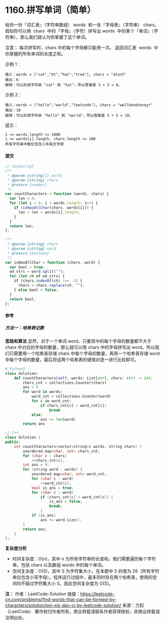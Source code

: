 # 1160.拼写单词（简单）

给你一份『词汇表』（字符串数组） words  和一张『字母表』（字符串） chars。
假如你可以用  chars  中的『字母』（字符）拼写出 words  中的某个『单词』（字符串），那么我们就认为你掌握了这个单词。

注意：
每次拼写时，chars 中的每个字母都只能用一次。
返回词汇表  words  中你掌握的所有单词的长度之和。

示例 1：

```text
输入：words = ["cat","bt","hat","tree"], chars = "atach"
输出：6
解释：可以形成字符串 "cat" 和 "hat"，所以答案是 3 + 3 = 6。
```

示例 2：

```text
输入：words = ["hello","world","leetcode"], chars = "welldonehoneyr"
输出：10
解释：可以形成字符串 "hello" 和 "world"，所以答案是 5 + 5 = 10。
```

提示：

```text
1 <= words.length <= 1000
1 <= words[i].length, chars.length <= 100
所有字符串中都仅包含小写英文字母
```

#### 提交

```js
// JavaScript
/**
 * @param {string[]} words
 * @param {string} chars
 * @return {number}
 */
var countCharacters = function (words, chars) {
  var len = 0;
  for (let i = 0; i < words.length; i++) {
    if (isHasAllChar(chars, words[i])) {
      len = len + words[i].length;
    }
  }
  return len;
};

/**
 * @param {string} chars
 * @param {string} word
 * @return {boolean}
 */
var isHasAllChar = function (chars, word) {
  var bool = true;
  wd_strs = word.split("");
  for (let ch of wd_strs) {
    if (chars.indexOf(ch) !== -1) {
      chars = chars.replace(ch, "");
    } else bool = false;
  }
  return bool;
};
```

#### 参考

##### 方法一：哈希表记数

**思路和算法**
显然，对于一个单词 word，只要其中的每个字母的数量都不大于 chars 中对应的字母的数量，那么就可以用 chars 中的字母拼写出 word。所以我们只需要用一个哈希表存储 chars 中每个字母的数量，再用一个哈希表存储 word 中每个字母的数量，最后将这两个哈希表的键值对逐一进行比较即可。

```py
# Python3
class Solution:
    def countCharacters(self, words: List[str], chars: str) -> int:
        chars_cnt = collections.Counter(chars)
        ans = 0
        for word in words:
            word_cnt = collections.Counter(word)
            for c in word_cnt:
                if chars_cnt[c] < word_cnt[c]:
                    break
            else:
                ans += len(word)
        return ans
```

```c++
// C++
class Solution {
public:
    int countCharacters(vector<string>& words, string chars) {
        unordered_map<char, int> chars_cnt;
        for (char c : chars)
            ++chars_cnt[c];
        int ans = 0;
        for (string word : words) {
            unordered_map<char, int> word_cnt;
            for (char c : word)
                ++word_cnt[c];
            bool is_ans = true;
            for (char c : word)
                if (chars_cnt[c] < word_cnt[c]) {
                    is_ans = false;
                    break;
                }
            if (is_ans)
                ans += word.size();
        }
        return ans;
    }
};
```

**复杂度分析**

- 时间复杂度：O(n)，其中 n 为所有字符串的长度和。我们需要遍历每个字符串，包括 chars 以及数组 words 中的每个单词。
- 空间复杂度：O(S)，其中 S 为字符集大小，在本题中 S 的值为 26（所有字符串仅包含小写字母）。程序运行过程中，最多同时存在两个哈希表，使用的空间均不超过字符集大小 S，因此空间复杂度为 O(S)。

**注：**
作者：LeetCode-Solution
链接：https://leetcode-cn.com/problems/find-words-that-can-be-formed-by-characters/solution/pin-xie-dan-ci-by-leetcode-solution/
来源：力扣（LeetCode）
著作权归作者所有。商业转载请联系作者获得授权，非商业转载请注明出处。

